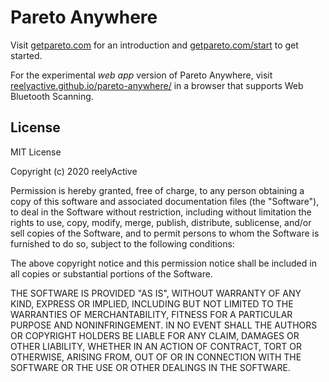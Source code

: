 Pareto Anywhere
===============

Visit [getpareto.com](https://getpareto.com) for an introduction and [getpareto.com/start](https://getpareto.com/start/) to get started.

For the experimental _web app_ version of Pareto Anywhere, visit [reelyactive.github.io/pareto-anywhere/](https://reelyactive.github.io/pareto-anywhere/) in a browser that supports Web Bluetooth Scanning.


License
-------

MIT License

Copyright (c) 2020 reelyActive

Permission is hereby granted, free of charge, to any person obtaining a copy of this software and associated documentation files (the "Software"), to deal in the Software without restriction, including without limitation the rights to use, copy, modify, merge, publish, distribute, sublicense, and/or sell copies of the Software, and to permit persons to whom the Software is furnished to do so, subject to the following conditions:

The above copyright notice and this permission notice shall be included in all copies or substantial portions of the Software.

THE SOFTWARE IS PROVIDED "AS IS", WITHOUT WARRANTY OF ANY KIND, EXPRESS OR 
IMPLIED, INCLUDING BUT NOT LIMITED TO THE WARRANTIES OF MERCHANTABILITY, 
FITNESS FOR A PARTICULAR PURPOSE AND NONINFRINGEMENT. IN NO EVENT SHALL THE 
AUTHORS OR COPYRIGHT HOLDERS BE LIABLE FOR ANY CLAIM, DAMAGES OR OTHER 
LIABILITY, WHETHER IN AN ACTION OF CONTRACT, TORT OR OTHERWISE, ARISING FROM, 
OUT OF OR IN CONNECTION WITH THE SOFTWARE OR THE USE OR OTHER DEALINGS IN 
THE SOFTWARE.
